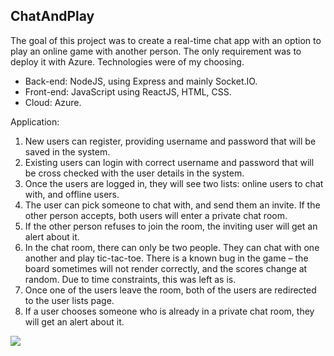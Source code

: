 ## ChatAndPlay

The goal of this project was to create a real-time chat app with an option to play an online game with another person. 
The only requirement was to deploy it with Azure. Technologies were of my choosing. 

* Back-end: NodeJS, using Express and mainly Socket.IO.
* Front-end: JavaScript using ReactJS, HTML, CSS.
* Cloud: Azure.

Application:
1.	New users can register, providing username and password that will be saved in the system.
2.	Existing users can login with correct username and password that will be cross checked with the user details in the system.
3.	Once the users are logged in, they will see two lists: online users to chat with, and offline users.
4.	The user can pick someone to chat with, and send them an invite. If the other person accepts, both users will enter a private chat room.
5.	If the other person refuses to join the room, the inviting user will get an alert about it.
6.	In the chat room, there can only be two people. They can chat with one another and play tic-tac-toe. There is a known bug in the game – the board sometimes will not render correctly, and the scores change at random. Due to time constraints, this was left as is.
7.	Once one of the users leave the room, both of the users are redirected to the user lists page. 
8.	If a user chooses someone who is already in a private chat room, they will get an alert about it. 

 ![](https://github.com/Lena-Kalmikov/Chat-And-Play/blob/main/ChatAndPlay1.gif)
